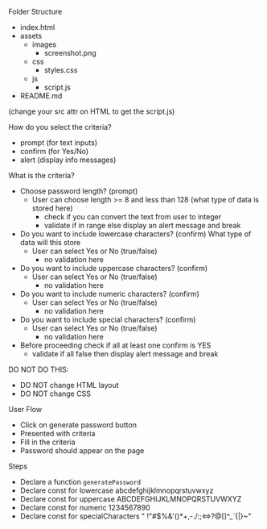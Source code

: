 Folder Structure

- index.html
- assets
  - images
    - screenshot.png
  - css
    - styles.css
  - js
    - script.js
- README.md

(change your src attr on HTML to get the script.js)

How do you select the criteria?

- prompt (for text inputs)
- confirm (for Yes/No)
- alert (display info messages)

What is the criteria?

- Choose password length? (prompt)
  - User can choose length >= 8 and less than 128 (what type of data is stored here)
    - check if you can convert the text from user to integer
    - validate if in range else display an alert message and break
- Do you want to include lowercase characters? (confirm) What type of data will this store
  - User can select Yes or No (true/false)
    - no validation here
- Do you want to include uppercase characters? (confirm)
  - User can select Yes or No (true/false)
    - no validation here
- Do you want to include numeric characters? (confirm)
  - User can select Yes or No (true/false)
    - no validation here
- Do you want to include special characters? (confirm)
  - User can select Yes or No (true/false)
    - no validation here
- Before proceeding check if all at least one confirm is YES
  - validate if all false then display alert message and break

DO NOT DO THIS:

- DO NOT change HTML layout
- DO NOT change CSS

User Flow

- Click on generate password button
- Presented with criteria
- Fill in the criteria
- Password should appear on the page

Steps

- Declare a function `generatePassword`
- Declare const for lowercase
  abcdefghijklmnopqrstuvwxyz
- Declare const for uppercase
  ABCDEFGHIJKLMNOPQRSTUVWXYZ
- Declare const for numeric
  1234567890
- Declare const for specialCharacters
  " !"#$%&'()\*+,-./:;<=>?@[\]^\_`{|}~"
